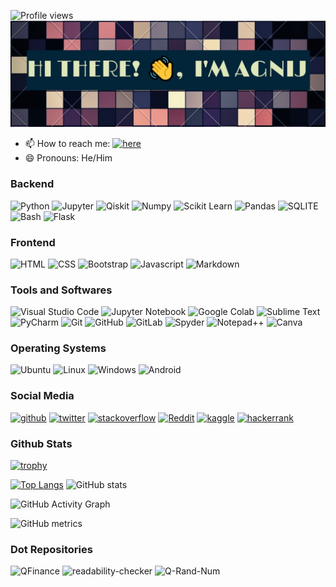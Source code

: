 ![Profile views](https://gpvc.arturio.dev/Agnij-Moitra)  
![Banner Image](https://raw.githubusercontent.com/Agnij-Moitra/Agnij-Moitra/main/image/banner.jpg)


- 📫 How to reach me: [<img src='https://example.com' alt='here'>](https://bit.ly/ContactAgnij)
- 😄 Pronouns: He/Him 

### Backend
![Python](https://img.shields.io/badge/Python-FFD43B?style=for-the-badge&logo=python&logoColor=darkgreen)  ![Jupyter](https://img.shields.io/badge/Jupyter-F37626.svg?&style=for-the-badge&logo=Jupyter&logoColor=white) ![Qiskit](https://img.shields.io/badge/Qiskit-%236929C4.svg?style=for-the-badge&logo=Qiskit&logoColor=white) ![Numpy](https://img.shields.io/badge/Numpy-777BB4?style=for-the-badge&logo=numpy&logoColor=white)  ![Scikit Learn](https://img.shields.io/badge/scikit_learn-F7931E?style=for-the-badge&logo=scikit-learn&logoColor=white)  ![Pandas](https://img.shields.io/badge/Pandas-2C2D72?style=for-the-badge&logo=pandas&logoColor=white)  ![SQLITE](https://img.shields.io/badge/SQLite-07405E?style=for-the-badge&logo=sqlite&logoColor=white)  ![Bash](https://img.shields.io/badge/Shell_Script-121011?style=for-the-badge&logo=gnu-bash&logoColor=white)  ![Flask](https://img.shields.io/badge/Flask-000000?style=for-the-badge&logo=flask&logoColor=white)

### Frontend
![HTML](https://img.shields.io/badge/HTML-239120?style=for-the-badge&logo=html5&logoColor=white)  ![CSS](https://img.shields.io/badge/CSS-239120?&style=for-the-badge&logo=css3&logoColor=white)  ![Bootstrap](https://img.shields.io/badge/Bootstrap-563D7C?style=for-the-badge&logo=bootstrap&logoColor=white)  ![Javascript](https://img.shields.io/badge/JavaScript-323330?style=for-the-badge&logo=javascript&logoColor=F7DF1E) ![Markdown](https://img.shields.io/badge/Markdown-000000?style=for-the-badge&logo=markdown&logoColor=white) 

### Tools and Softwares
![Visual Studio Code](https://img.shields.io/badge/VisualStudioCode-0078d7.svg?style=for-the-badge&logo=visual-studio-code&logoColor=white)  ![Jupyter Notebook](https://img.shields.io/badge/jupyter-%23FA0F00.svg?style=for-the-badge&logo=jupyter&logoColor=white) ![Google Colab](https://img.shields.io/badge/Colab-F9AB00?style=for-the-badge&logo=googlecolab&color=52525)  ![Sublime Text](https://img.shields.io/badge/sublime_text-%23575757.svg?&style=for-the-badge&logo=sublime-text&logoColor=important)  ![PyCharm](https://img.shields.io/badge/pycharm-143?style=for-the-badge&logo=pycharm&logoColor=black&color=black&labelColor=green)  ![Git](https://img.shields.io/badge/git-%23F05033.svg?style=for-the-badge&logo=git&logoColor=white)  ![GitHub](https://img.shields.io/badge/github-%23121011.svg?style=for-the-badge&logo=github&logoColor=white) ![GitLab](https://img.shields.io/badge/gitlab-%23181717.svg?style=for-the-badge&logo=gitlab&logoColor=white)  ![Spyder](https://img.shields.io/badge/Spyder-838485?style=for-the-badge&logo=spyder%20ide&logoColor=maroon) ![Notepad++](https://img.shields.io/badge/Notepad++-90E59A.svg?style=for-the-badge&logo=notepad%2B%2B&logoColor=black)  ![Canva](https://img.shields.io/badge/Canva-%2300C4CC.svg?style=for-the-badge&logo=Canva&logoColor=white)

### Operating Systems
![Ubuntu](https://img.shields.io/badge/Ubuntu-E95420?style=for-the-badge&logo=ubuntu&logoColor=white)  ![Linux](https://img.shields.io/badge/Linux-FCC624?style=for-the-badge&logo=linux&logoColor=black) ![Windows](https://img.shields.io/badge/Windows-0078D6?style=for-the-badge&logo=windows&logoColor=white) ![Android](https://img.shields.io/badge/Android-3DDC84?style=for-the-badge&logo=android&logoColor=white)

### Social Media
[<img src='https://cdn.jsdelivr.net/npm/simple-icons@3.0.1/icons/github.svg' alt='github' height='40'>](https://github.com/Agnij-Moitra)  <!-- [<img      src='https://cdn.jsdelivr.net/npm/simple-icons@3.0.1/icons/linkedin.svg' alt='linkedin' height='40'>](https://www.linkedin.com/in/https://www.linkedin.com/in/Agnij-Moitra//) -->    [<img src='https://cdn.jsdelivr.net/npm/simple-icons@3.0.1/icons/twitter.svg' alt='twitter' height='40'>](https://twitter.com/https://twitter.com/AgnijMoitra)  [<img     src='https://cdn.jsdelivr.net/npm/simple-icons@3.0.1/icons/stackoverflow.svg' alt='stackoverflow' height='40'>](https://stackoverflow.com/users/15786169/agnij-moitra)  [<img       src='https://cdn.jsdelivr.net/npm/simple-icons@3.0.1/icons/reddit.svg' alt='Reddit' height='40'>](https://www.reddit.com/user/https://www.reddit.com/user/AgnijMoitra)  [<img       src='https://cdn.jsdelivr.net/npm/simple-icons@3.0.1/icons/kaggle.svg' alt='kaggle' height='40'>](https://www.kaggle.com/agnijmoitra)  [<img src='https://cdn.jsdelivr.net/npm/simple-icons@3.0.1/icons/hackerrank.svg' alt='hackerrank' height='40'>](https://www.hackerrank.com/agnijmoitra)

### Github Stats
[![trophy](https://github-profile-trophy.vercel.app/?username=Agnij-Moitra&theme=discord)](https://github.com/ryo-ma/github-profile-trophy)

[![Top Langs](https://github-readme-stats.vercel.app/api/top-langs/?username=Agnij-Moitra&layout=compact&theme=algolia)](https://github.com/anuraghazra/github-readme-stats)  ![GitHub stats](https://github-readme-stats.vercel.app/api?username=Agnij-Moitra&show_icons=true&count_private=true&theme=algolia)  

![GitHub Activity Graph](https://activity-graph.herokuapp.com/graph?username=Agnij-Moitra&theme=algolia)  

![GitHub metrics](https://metrics.lecoq.io/Agnij-Moitra)

<!-- ![GitHub Streak](https://github-readme-streak-stats.herokuapp.com?user=Agnij-Moitra&theme=tokyonight_duo&hide_border=true) -->

### Dot Repositories
![QFinance](https://github-readme-stats.vercel.app/api/pin/?username=Agnij-Moitra&repo=QFinance&theme=algolia) ![readability-checker](https://github-readme-stats.vercel.app/api/pin/?username=Agnij-Moitra&repo=readability-checker&theme=algolia) ![Q-Rand-Num](https://github-readme-stats.vercel.app/api/pin/?username=Agnij-Moitra&repo=Q-Rand-Num&theme=algolia)

<!--- 
Initial Template
👋 Hi, I’m @Agnij-Moitra
- 👀 I’m interested in ...
- 🌱 I’m currently learning ...
- 💞️ I’m looking to collaborate on ...
- 📫 How to reach me ...
--->



